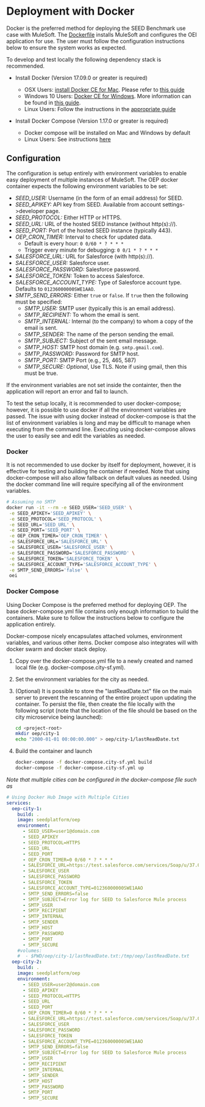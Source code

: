 # Deployment with Docker

Docker is the preferred method for deploying the SEED Benchmark use case with MuleSoft. The [Dockerfile](../Dockerfile) installs MuleSoft and configures the OEI application for use. The user must follow the configuration instructions below to ensure the system works as expected.

To develop and test locally the following dependency stack is recommended. 

* Install Docker (Version 17.09.0 or greater is required)
    * OSX Users: [install Docker CE for Mac](https://docs.docker.com/docker-for-mac/install/). Please refer to [this guide](https://docs.docker.com/docker-for-mac/install/)
    * Windows 10 Users: [Docker CE for Windows](https://docs.docker.com/docker-for-windows/install/). More information 
    can be found in [this guide](https://docs.docker.com/docker-for-windows/). 
    * Linux Users: Follow the instructions in the [appropriate guide](https://www.docker.com/community-edition)
    
* Install Docker Compose (Version 1.17.0 or greater is required)
    * Docker compose will be installed on Mac and Windows by default
    * Linux Users: See instructions [here](https://docs.docker.com/compose/install/)

## Configuration

The configuration is setup entirely with environment variables to enable easy deployment of multiple instances of MuleSoft. The OEP docker container expects the following environment variables to be set:
      
* *SEED_USER:* Username (in the form of an email address) for SEED.
* *SEED_APIKEY:* API key from SEED. Available from account settings->developer page.
* *SEED_PROTOCOL:* Either HTTP or HTTPS.
* *SEED_URL:* URL of the hosted SEED instance (without http(s)://).
* *SEED_PORT:* Port of the hosted SEED instance (typically 443).
* *OEP_CRON_TIMER:* Interval to check for updated data. 
    * Default is every hour: `0 0/60 * ? * * *`
    * Trigger every minute for debugging: `0 0/1 * ? * * *`
* *SALESFORCE_URL:* URL for Salesforce (with http(s)://).
* *SALESFORCE_USER:* Salesforce user.
* *SALESFORCE_PASSWORD:* Salesforce password.
* *SALESFORCE_TOKEN:* Token to access Salesforce.
* *SALESFORCE_ACCOUNT_TYPE:* Type of Salesforce account type. Defaults to `01236000000SWE1AAO`.
* *SMTP_SEND_ERRORS:* Either `true` or `false`. If `true` then the following must be specified:
    * *SMTP_USER:* SMTP user (typically this is an email address).
    * *SMTP_RECIPIENT:* To whom the email is sent.
    * *SMTP_INTERNAL:* Internal (to the company) to whom a copy of the email is sent.
    * *SMTP_SENDER:* The name of the person sending the email.
    * *SMTP_SUBJECT:* Subject of the sent email message.
    * *SMTP_HOST:* SMTP host domain (e.g. `smtp.gmail.com`).
    * *SMTP_PASSWORD:* Password for SMTP host.
    * *SMTP_PORT:* SMTP Port (e.g., 25, 465, 587) 
    * *SMTP_SECURE:* *Optional*, Use TLS. Note if using gmail, then this must be true.
    
If the environment variables are not set inside the containter, then the application will report an error and fail to launch. 

To test the setup locally, it is recommended to user docker-compose; however, it is possible to use docker if all the environment variables are passed. The issue with using docker instead of docker-compose is that the list of environment variables is long and may be difficult to manage when executing from the command line. Executing using docker-compose allows the user to easily see and edit the variables as needed.

### Docker

It is not recommended to use docker by itself for deployment, however, it is effective for testing and building the container if needed. Note that using docker-compose will also allow fallback on default values as needed. Using the docker command line will require specifying all of the environment variables.

```bash
# Assuming no SMTP
docker run -it --rm -e SEED_USER='SEED_USER' \
 -e SEED_APIKEY='SEED_APIKEY' \
 -e SEED_PROTOCOL='SEED_PROTOCOL' \
 -e SEED_URL='SEED_URL' \
 -e SEED_PORT='SEED_PORT' \
 -e OEP_CRON_TIMER='OEP_CRON_TIMER' \
 -e SALESFORCE_URL='SALESFORCE_URL' \
 -e SALESFORCE_USER='SALESFORCE_USER' \
 -e SALESFORCE_PASSWORD='SALESFORCE_PASSWORD' \
 -e SALESFORCE_TOKEN='SALESFORCE_TOKEN' \
 -e SALESFORCE_ACCOUNT_TYPE='SALESFORCE_ACCOUNT_TYPE' \
 -e SMTP_SEND_ERRORS='false' \
 oei
``` 

### Docker Compose

Using Docker Compose is the preferred method for deploying OEP. The base docker-compose.yml file contains only enough information to build the containers. Make sure to follow the instructions below to configure the application entirely.

Docker-compose nicely encapsulates attached volumes, environment variables, and various other items. Docker compose also integrates will with docker swarm and docker stack deploy. 

1. Copy over the docker-compose.yml file to a newly created and named local file (e.g. docker-compose.city-sf.yml). 

2. Set the environment variables for the city as needed.

3. (Optional) It is possible to store the "lastReadDate.txt" file on the main server to prevent the rescanning of the entire project upon updating the container. To persist the file, then create the file locally with the following script (note that the location of the file should be based on the city microservice being launched):

    ```bash
    cd <project-root>
    mkdir oep/city-1
    echo "2000-01-01 00:00:00.000" > oep/city-1/lastReadDate.txt 
    ```

4. Build the container and launch

    ```bash
    docker-compose -f docker-compose.city-sf.yml build
    docker-compose -f docker-compose.city-sf.yml up
    ```

*Note that multiple cities can be configured in the docker-compose file such as* 

```yaml
# Using Docker Hub Image with Multiple Cities
services:
  oep-city-1:
    build: .
    image: seedplatform/oep
    environment:
      - SEED_USER=user1@domain.com
      - SEED_APIKEY
      - SEED_PROTOCOL=HTTPS
      - SEED_URL
      - SEED_PORT
      - OEP_CRON_TIMER=0 0/60 * ? * * *
      - SALESFORCE_URL=https://test.salesforce.com/services/Soap/u/37.0
      - SALESFORCE_USER
      - SALESFORCE_PASSWORD
      - SALESFORCE_TOKEN
      - SALESFORCE_ACCOUNT_TYPE=01236000000SWE1AAO
      - SMTP_SEND_ERRORS=false
      - SMTP_SUBJECT=Error log for SEED to Salesforce Mule process
      - SMTP_USER
      - SMTP_RECIPIENT
      - SMTP_INTERNAL
      - SMTP_SENDER
      - SMTP_HOST
      - SMTP_PASSWORD
      - SMTP_PORT
      - SMTP_SECURE
    #volumes:
    #  - $PWD/oep/city-1/lastReadDate.txt:/tmp/oep/lastReadDate.txt
  oep-city-2:
    build: .
    image: seedplatform/oep
    environment:
      - SEED_USER=user2@domain.com
      - SEED_APIKEY
      - SEED_PROTOCOL=HTTPS
      - SEED_URL
      - SEED_PORT
      - OEP_CRON_TIMER=0 0/60 * ? * * *
      - SALESFORCE_URL=https://test.salesforce.com/services/Soap/u/37.0
      - SALESFORCE_USER
      - SALESFORCE_PASSWORD
      - SALESFORCE_TOKEN
      - SALESFORCE_ACCOUNT_TYPE=01236000000SWE1AAO
      - SMTP_SEND_ERRORS=false
      - SMTP_SUBJECT=Error log for SEED to Salesforce Mule process
      - SMTP_USER
      - SMTP_RECIPIENT
      - SMTP_INTERNAL
      - SMTP_SENDER
      - SMTP_HOST
      - SMTP_PASSWORD
      - SMTP_PORT
      - SMTP_SECURE
```
